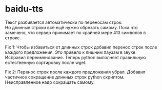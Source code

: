 # baidu-tts

Текст разбивается автоматически по переносам строк.   
Но длинные строки всё ещё нужно обрезать самому. Пока что замечено, что сервер принимает по крайней мере 413 символов в строке.   

Fix 1: Чтобы избавиться от длинных строк добавил перенос строк после каждого предложения. Это привело к лишним паузам в звуке.   
Исправил переименование. Теперь python выполняет правильную естественную сортировку после wget.   

Fix 2: Перенос строк после каждого предложения убрал. Добавил частичное сокращение длинных строк python скриптом. Неисправленное надо сокращать самому.   
